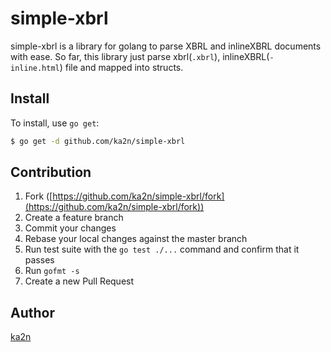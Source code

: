 # simple-xbrl

simple-xbrl is a library for golang to parse XBRL and inlineXBRL documents with ease.
So far, this library just parse xbrl(`.xbrl`), inlineXBRL(`-inline.html`) file and mapped into structs. 

## Install

To install, use `go get`:

```bash
$ go get -d github.com/ka2n/simple-xbrl
```

## Contribution

1. Fork ([https://github.com/ka2n/simple-xbrl/fork](https://github.com/ka2n/simple-xbrl/fork))
1. Create a feature branch
1. Commit your changes
1. Rebase your local changes against the master branch
1. Run test suite with the `go test ./...` command and confirm that it passes
1. Run `gofmt -s`
1. Create a new Pull Request

## Author

[ka2n](https://github.com/ka2n)
